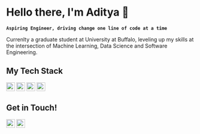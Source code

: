 # Hello there, I'm Aditya 👋

**`Aspiring Engineer, driving change one line of code at a time`**

Currenlty a graduate student at University at Buffalo, leveling up my skills at the intersection of Machine Learning, Data Science and Software Engineering.

## My Tech Stack
<img height='23' src='https://ziadoua.github.io/m3-Markdown-Badges/badges/Python/python1.svg'> <img height='23' src='https://ziadoua.github.io/m3-Markdown-Badges/badges/C++/c++1.svg'>
<img height='23' src='https://ziadoua.github.io/m3-Markdown-Badges/badges/C/c3.svg'> <img height='23' src='https://ziadoua.github.io/m3-Markdown-Badges/badges/PyTorch/pytorch1.svg'>

## Get in Touch!
<a href= 'https://www.linkedin.com/in/aditya-paikrao'><img height='23' src="https://ziadoua.github.io/m3-Markdown-Badges/badges/LinkedIn/linkedin1.svg"></a> <a href='mailto:apaikrao@buffalo.edu'><img height ='23' src="https://ziadoua.github.io/m3-Markdown-Badges/badges/Mail/mail1.svg"></a>
<!--
**adityapaikrao/adityapaikrao** is a ✨ _special_ ✨ repository because its `README.md` (this file) appears on your GitHub profile.

Here are some ideas to get you started:

- 🔭 I’m currently working on ...
- 🌱 I’m currently learning ...
- 👯 I’m looking to collaborate on ...
- 🤔 I’m looking for help with ...
- 💬 Ask me about ...
- 📫 How to reach me: ...
- 😄 Pronouns: ...
- ⚡ Fun fact: ...
-->
